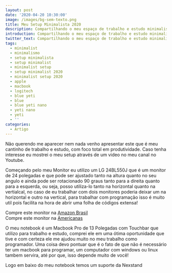 ```yaml
---
layout: post
date: '2020-04-20 10:30:00'
image: /images/bg-sem-texto.png
title: Meu Setup Minimalista 2020
description: Compartilhando o meu espaço de trabalho e estudo minimalista com vocês
introduction: Compartilhando o meu espaço de trabalho e estudo minimalista com vocês
twitter_text: Compartilhando o meu espaço de trabalho e estudo minimalista com vocês
tags:
  - minimalist
  - minimalismo
  - setup minimalista
  - setup minimalist
  - minimalist setup
  - setup minimalist 2020
  - minimalist setup 2020
  - apple
  - macbook
  - logitech
  - blue yeti
  - blue
  - blue yeti nano
  - yeti nano
  - yeti
  - ''
categories:
  - Artigo
---
```

Não querendo me aparecer nem nada venho apresentar este que é meu cantinho de trabalho e estudo, com foco total em produtividade. Caso tenha interesse eu mostrei o meu setup através de um video no meu canal no Youtube.

Começando pelo meu Monitor eu utilizo um LG 24BL550J que é um monitor de 24 polegadas e que pode ser ajustado tanto na altura quanto no seu angulo e ainda pode ser rotacionado 90 graus tanto para a direita quanto para a esquerda, ou seja, posso utiliza-lo tanto na horizontal quanto na vertialcal, no caso de eu trabalhar com dois monitores poderia deixar um na horizontal e outro na vertical, para trabalhar com programação isso é muito util pois facilita na hora de abrir uma folha de códigos extensa!

Compre este monitor na [Amazon Brasil](https://amzn.to/2z9nKNl)\
Compre este monitor na [Americanas](https://fas.st/oCxrt)

O meu notebook é um Macbook Pro de 13 Polegadas com Touchbar que utilizo para trabalho e estudo, comprei ele em uma ótima oportunidade que tive e com certeza ele me ajudou muito no meu trabalho como programador. Uma coisa devo pontuar que é o fato de que não é necessário ter um macbook para programar, um computador com windows ou linux tambem servira, até por que, isso depende muito de você!

Logo em baixo do meu notebook temos um suporte da Nexstand